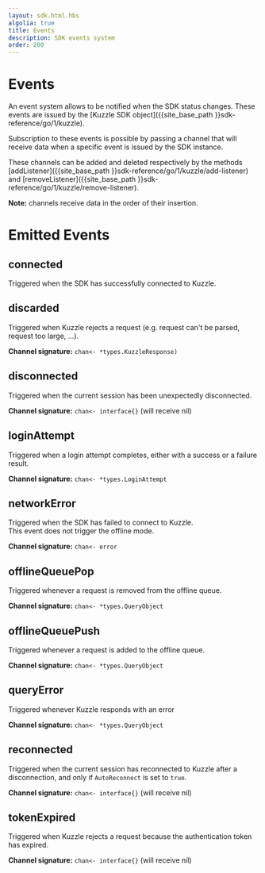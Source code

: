 ```yaml
---
layout: sdk.html.hbs
algolia: true
title: Events
description: SDK events system
order: 200
---
```



# Events

An event system allows to be notified when the SDK status changes. These events are issued by the [Kuzzle SDK object]({{site_base_path }}sdk-reference/go/1/kuzzle).

Subscription to these events is possible by passing a channel that will receive data when a specific event is issued by the SDK instance.  

These channels can be added and deleted respectively by the methods [addListener]({{site_base_path }}sdk-reference/go/1/kuzzle/add-listener) and [removeListener]({{site_base_path }}sdk-reference/go/1/kuzzle/remove-listener).

**Note:** channels receive data in the order of their insertion.

# Emitted Events

## connected

Triggered when the SDK has successfully connected to Kuzzle.

## discarded

Triggered when Kuzzle rejects a request (e.g. request can't be parsed, request too large, ...).

**Channel signature:** `chan<- *types.KuzzleResponse)`

## disconnected

Triggered when the current session has been unexpectedly disconnected.

**Channel signature:** `chan<- interface{}` (will receive nil)

## loginAttempt

Triggered when a login attempt completes, either with a success or a failure result.

**Channel signature:** `chan<- *types.LoginAttempt`

## networkError

Triggered when the SDK has failed to connect to Kuzzle.  
This event does not trigger the offline mode.  

**Channel signature:** `chan<- error`

## offlineQueuePop

Triggered whenever a request is removed from the offline queue.

**Channel signature:** `chan<- *types.QueryObject`

## offlineQueuePush

Triggered whenever a request is added to the offline queue.

**Channel signature:** `chan<- *types.QueryObject`

## queryError

Triggered whenever Kuzzle responds with an error

**Channel signature:** `chan<- *types.QueryObject`

## reconnected

Triggered when the current session has reconnected to Kuzzle after a disconnection, and only if ``AutoReconnect`` is set to ``true``.

**Channel signature:** `chan<- interface{}` (will receive nil)

## tokenExpired

Triggered when Kuzzle rejects a request because the authentication token has expired.

**Channel signature:** `chan<- interface{}` (will receive nil)
